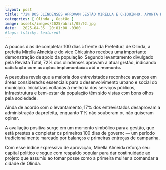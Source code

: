 ```yaml
---
layout: post
title: "72% DOS OLINDENSES APROVAM GESTÃO MIRELLA E CHIQUINHO, APONTA REVISTA TOTAL"
categories: [ Olinda , Gestão ]
image: assets/images/2025/abril/05/02.jpg
date:   2025-04-05  20:01:00 -0300
#tags: [sticky, featured]
---
```

A poucos dias de completar 100 dias à frente da Prefeitura de Olinda, a prefeita Mirella Almeida e do vice Chiquinho recebeu uma importante demonstração de apoio da população. Segundo levantamento divulgado pela Revista Total, 72% dos olindenses aprovam a atual gestão, indicando satisfação com as ações implementadas até o momento.

A pesquisa revela que a maioria dos entrevistados reconhece avanços em áreas consideradas essenciais para o desenvolvimento urbano e social do município. Iniciativas voltadas à melhoria dos serviços públicos, infraestrutura e bem-estar da população têm sido vistas com bons olhos pela sociedade.

Ainda de acordo com o levantamento, 17% dos entrevistados desaprovam a administração da prefeita, enquanto 11% não souberam ou não quiseram opinar.

A avaliação positiva surge em um momento simbólico para a gestão, que está prestes a completar os primeiros 100 dias de governo — um período tradicionalmente marcado por balanços e primeiras entregas de campanha.

Com esse índice expressivo de aprovação, Mirella Almeida reforça seu capital político e segue com respaldo popular para dar continuidade ao projeto que assumiu ao tomar posse como a primeira mulher a comandar a cidade de Olinda.